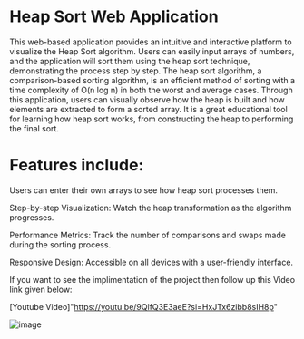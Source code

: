 # Heap Sort Web Application

This web-based application provides an intuitive and interactive platform to visualize the Heap Sort algorithm. Users can easily input arrays of numbers, and the application will sort them using the heap sort technique, demonstrating the process step by step. The heap sort algorithm, a comparison-based sorting algorithm, is an efficient method of sorting with a time complexity of O(n log n) in both the worst and average cases. Through this application, users can visually observe how the heap is built and how elements are extracted to form a sorted array. It is a great educational tool for learning how heap sort works, from constructing the heap to performing the final sort.

# Features include:

Users can enter their own arrays to see how heap sort processes them.

Step-by-step Visualization: Watch the heap transformation as the algorithm progresses.

Performance Metrics: Track the number of comparisons and swaps made during the sorting process.

Responsive Design: Accessible on all devices with a user-friendly interface.

If you want to see the implimentation of the project then follow up this Video link given below:

[Youtube Video]"https://youtu.be/9QlfQ3E3aeE?si=HxJTx6zibb8sIH8p"


![image](https://github.com/user-attachments/assets/5cf0b009-c4f2-4fd3-a895-99529fcfe72d)


